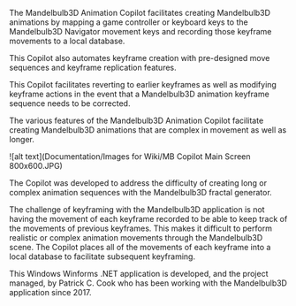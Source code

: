 The Mandelbulb3D Animation Copilot facilitates creating Mandelbulb3D animations by mapping a game controller or keyboard keys to the Mandelbulb3D Navigator movement keys and recording those keyframe movements to a local database.

This Copilot also automates keyframe creation with pre-designed move sequences and keyframe replication features.

This Copilot facilitates reverting to earlier keyframes as well as modifying keyframe actions in the event that a Mandelbulb3D animation keyframe sequence needs to be corrected.

The various features of the Mandelbulb3D Animation Copilot facilitate creating Mandelbulb3D animations that are complex in movement as well as longer.

![alt text](Documentation/Images for Wiki/MB Copilot Main Screen 800x600.JPG)

The Copilot was developed to address the difficulty of creating long or complex animation sequences with the Mandelbulb3D fractal generator.

The challenge of keyframing with the Mandelbulb3D application is not having the movement of each keyframe recorded to be able to keep track of the movements of previous keyframes. This makes it difficult to perform realistic or complex animation movements through the Mandelbulb3D scene. The Copilot places all of the movements of each keyframe into a local database to facilitate subsequent keyframing.

This Windows Winforms .NET application is developed, and the project managed, by Patrick C. Cook who has been working with the Mandelbulb3D application since 2017.
